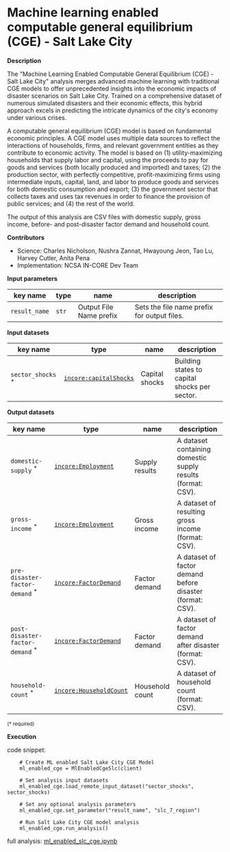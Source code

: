 # Machine learning enabled computable general equilibrium (CGE) - Salt Lake City

**Description**

The "Machine Learning Enabled Computable General Equilibrium (CGE) - Salt Lake City" analysis merges advanced machine learning with traditional CGE models to offer unprecedented insights into the economic impacts of disaster scenarios on Salt Lake City. Trained on a comprehensive dataset of numerous simulated disasters and their economic effects, this hybrid approach excels in predicting the intricate dynamics of the city's economy under various crises.

A computable general equilibrium (CGE) model is based on fundamental economic principles. A CGE model uses multiple data sources to reflect the interactions of households, firms, and relevant government entities as they contribute to economic activity. The model is based on (1) utility-maximizing households that supply labor and capital, using the proceeds to pay for goods and services (both locally produced and imported) and taxes; (2) the production sector, with perfectly competitive, profit-maximizing firms using intermediate inputs, capital, land, and labor 
to produce goods and services for both domestic consumption and export; (3) the government sector that collects taxes and uses tax revenues in order to finance the provision of public services; and (4) the rest of the world.


The output of this analysis are CSV files with domestic supply, gross income, before- and post-disaster factor demand and household count.

**Contributors**

- Science: Charles Nicholson, Nushra Zannat, Hwayoung Jeon, Tao Lu, Harvey Cutler, Anita Pena
- Implementation: NCSA IN-CORE Dev Team


**Input parameters**

key name | type | name | description
--- | --- | --- | ---
`result_name` | `str` | Output File Name prefix | Sets the file name prefix for output files.

**Input datasets**

key name | type | name | description
--- | --- | --- | ---
`sector_shocks` <sup>*</sup> | [`incore:capitalShocks`](https://tools.in-core.org/semantics/api/types/incore:capitalShocks) | Capital shocks | Building states to capital <br>shocks per sector.

**Output datasets**

key name | type | name | description
--- | --- | --- | ---
`domestic-supply` <sup>*</sup> | [`incore:Employment`](https://tools.in-core.org/semantics/api/types/incore:Employment) | Supply results | A dataset containing domestic supply results (format: CSV).
`gross-income` <sup>*</sup> | [`incore:Employment`](https://tools.in-core.org/semantics/api/types/incore:Employment) | Gross income | A dataset of resulting gross income (format: CSV).
`pre-disaster-factor-demand` <sup>*</sup> | [`incore:FactorDemand`](https://tools.in-core.org/semantics/api/types/incore:FactorDemand) | Factor demand | A dataset of factor demand before disaster (format: CSV).
`post-disaster-factor-demand` <sup>*</sup> | [`incore:FactorDemand`](https://tools.in-core.org/semantics/api/types/incore:FactorDemand) | Factor demand | A dataset of factor demand after disaster (format: CSV).
`household-count` <sup>*</sup> | [`incore:HouseholdCount`](https://tools.in-core.org/semantics/api/types/incore:HouseholdCount) | Household count | A dataset of household count (format: CSV).

<small>(* required)</small>

**Execution**

code snippet:

```
    # Create ML enabled Salt Lake City CGE Model
    ml_enabled_cge = MlEnabledCgeSlc(client)
    
    # Set analysis input datasets
    ml_enabled_cge.load_remote_input_dataset("sector_shocks", sector_shocks)

    # Set any optional analysis parameters
    ml_enabled_cge.set_parameter("result_name", "slc_7_region")

    # Run Salt Lake City CGE model analysis
    ml_enabled_cge.run_analysis()
```

full analysis: [ml_enabled_slc_cge.ipynb](https://github.com/IN-CORE/incore-docs/blob/main/notebooks/ml_enabled_slc_cge.ipynb)
